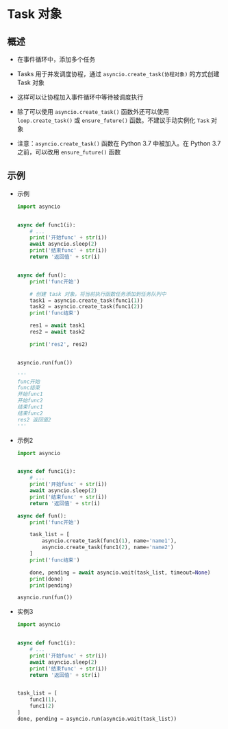 # Task 对象

## 概述

+ 在事件循环中，添加多个任务

+ Tasks 用于并发调度协程，通过 `asyncio.create_task(协程对象)` 的方式创建 Task 对象
+ 这样可以让协程加入事件循环中等待被调度执行
+ 除了可以使用 `asyncio.create_task()` 函数外还可以使用 `loop.create_task()` 或 `ensure_future()` 函数。不建议手动实例化 `Task` 对象

+ 注意：`asyncio.create_task()` 函数在 Python 3.7 中被加入。在  Python 3.7 之前，可以改用 `ensure_future()` 函数

## 示例

+ 示例

  ```py
  import asyncio


  async def func1(i):
      # ...
      print('开始func' + str(i))
      await asyncio.sleep(2)
      print('结束func' + str(i))
      return '返回值' + str(i)


  async def fun():
      print('func开始')

      # 创建 task 对象，将当前执行函数任务添加到任务队列中
      task1 = asyncio.create_task(func1(1))
      task2 = asyncio.create_task(func1(2))
      print('func结束')

      res1 = await task1
      res2 = await task2

      print('res2', res2)


  asyncio.run(fun())

  '''
  func开始
  func结束
  开始func1
  开始func2
  结束func1
  结束func2
  res2 返回值2
  '''
  ```

+ 示例2

  ```py
  import asyncio


  async def func1(i):
      # ...
      print('开始func' + str(i))
      await asyncio.sleep(2)
      print('结束func' + str(i))
      return '返回值' + str(i)

  async def fun():
      print('func开始')

      task_list = [
          asyncio.create_task(func1(1), name='name1'),
          asyncio.create_task(func1(2), name='name2')
      ]
      print('func结束')

      done, pending = await asyncio.wait(task_list, timeout=None)
      print(done)
      print(pending)

  asyncio.run(fun())
  ```

+ 实例3

  ```py
  import asyncio


  async def func1(i):
      # ...
      print('开始func' + str(i))
      await asyncio.sleep(2)
      print('结束func' + str(i))
      return '返回值' + str(i)


  task_list = [
      func1(1),
      func1(2)
  ]
  done, pending = asyncio.run(asyncio.wait(task_list))
  ```
